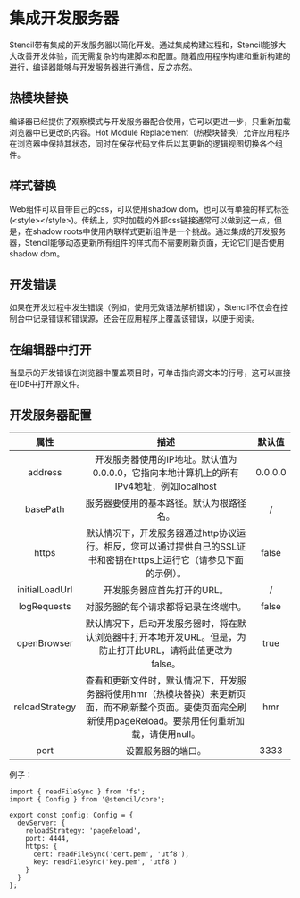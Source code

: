 # 集成开发服务器

Stencil带有集成的开发服务器以简化开发。通过集成构建过程和，Stencil能够大大改善开发体验，而无需复杂的构建脚本和配置。随着应用程序构建和重新构建的进行，编译器能够与开发服务器进行通信，反之亦然。

## 热模块替换

编译器已经提供了观察模式与开发服务器配合使用，它可以更进一步，只重新加载浏览器中已更改的内容。Hot Module Replacement（热模块替换）允许应用程序在浏览器中保持其状态，同时在保存代码文件后以其更新的逻辑视图切换各个组件。

## 样式替换

Web组件可以自带自己的css，可以使用shadow dom，也可以有单独的样式标签(&lt;style>&lt;/style>)。传统上，实时加载的外部css链接通常可以做到这一点，但是，在shadow roots中使用内联样式更新组件是一个挑战。通过集成的开发服务器，Stencil能够动态更新所有组件的样式而不需要刷新页面，无论它们是否使用shadow dom。

## 开发错误

如果在开发过程中发生错误（例如，使用无效语法解析错误），Stencil不仅会在控制台中记录错误和错误源，还会在应用程序上覆盖该错误，以便于阅读。

## 在编辑器中打开

当显示的开发错误在浏览器中覆盖项目时，可单击指向源文本的行号，这可以直接在IDE中打开源文件。

## 开发服务器配置

|   属性     |                 描述 |                   默认值 | 
| :----:       | :----:              | :----:                    |
| address |  开发服务器使用的IP地址。默认值为0.0.0.0，它指向本地计算机上的所有IPv4地址，例如localhost  | 0.0.0.0 | 
| basePath |  	服务器要使用的基本路径。默认为根路径名。| / |
| https |  		默认情况下，开发服务器通过http协议运行。相反，您可以通过提供自己的SSL证书和密钥在https上运行它（请参见下面的示例）。| false |
| initialLoadUrl |  	开发服务器应首先打开的URL。| / |
| logRequests |  对服务器的每个请求都将记录在终端中。| false |
| openBrowser |  默认情况下，启动开发服务器时，将在默认浏览器中打开本地开发URL。但是，为防止打开此URL，请将此值更改为false。| true |
| reloadStrategy |  查看和更新文件时，默认情况下，开发服务器将使用hmr（热模块替换）来更新页面，而不刷新整个页面。要使页面完全刷新使用pageReload。要禁用任何重新加载，请使用null。| hmr |
| port |  	设置服务器的端口。 | 3333 |

例子：

```
import { readFileSync } from 'fs';
import { Config } from '@stencil/core';

export const config: Config = {
  devServer: {
    reloadStrategy: 'pageReload',
    port: 4444,
    https: {
      cert: readFileSync('cert.pem', 'utf8'),
      key: readFileSync('key.pem', 'utf8')
    }
  }
};
```
